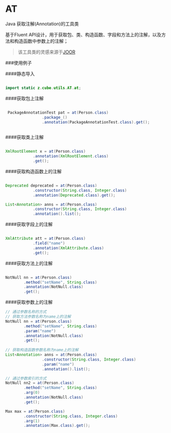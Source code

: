 # AT
Java 获取注解(Annotation)的工具类

基于Fluent API设计，用于获取包、类、构造函数、字段和方法上的注解，以及方法和构造函数中参数上的注解；

>该工具类的灵感来源于[JOOR](https://github.com/jOOQ/jOOR)

###使用例子

####静态导入
```java

import static z.cube.utils.AT.at;

```

####获取包上注解
```java

 PackageAnnotationTest pat = at(Person.class)
                .package_()
                .annotation(PackageAnnotationTest.class).get();
                
```

####获取类上注解

```java

XmlRootElement x = at(Person.class)
            .annotation(XmlRootElement.class)
            .get();

```

####获取构造函数上的注解
```java

Deprecated deprecated = at(Person.class)
            .constructor(String.class, Integer.class)
            .annotation(Deprecated.class).get();

List<Annotation> anns = at(Person.class)
            .constructor(String.class, Integer.class)
            .annotation().list();
```

####获取字段上的注解
```java

XmlAttribute att = at(Person.class)
            .field("name")
            .annotation(XmlAttribute.class)
            .get();
```

####获取方法上的注解
```java

NotNull nn = at(Person.class)
        .method("setName", String.class)
        .annotation(NotNull.class)
        .get();
```

####获取参数上的注解
```java
// 通过参数名称的方式
// 获取方法参数名称为name上的注解
NotNull nn = at(Person.class)
        .method("setName", String.class)
        .param("name")
        .annotation(NotNull.class)
        .get();
                
// 获取构造函数参数名称为name上的注解
List<Annotation> anns = at(Person.class)
                .constructor(String.class, Integer.class)
                .param("name")
                .annotation().list();

// 通过参数索引的方式
NotNull nn2 = at(Person.class)
        .method("setName", String.class)
        .arg(0)
        .annotation(NotNull.class)
        .get();

Max max = at(Person.class)
        .constructor(String.class, Integer.class)
        .arg(1)
        .annotation(Max.class).get();
```
